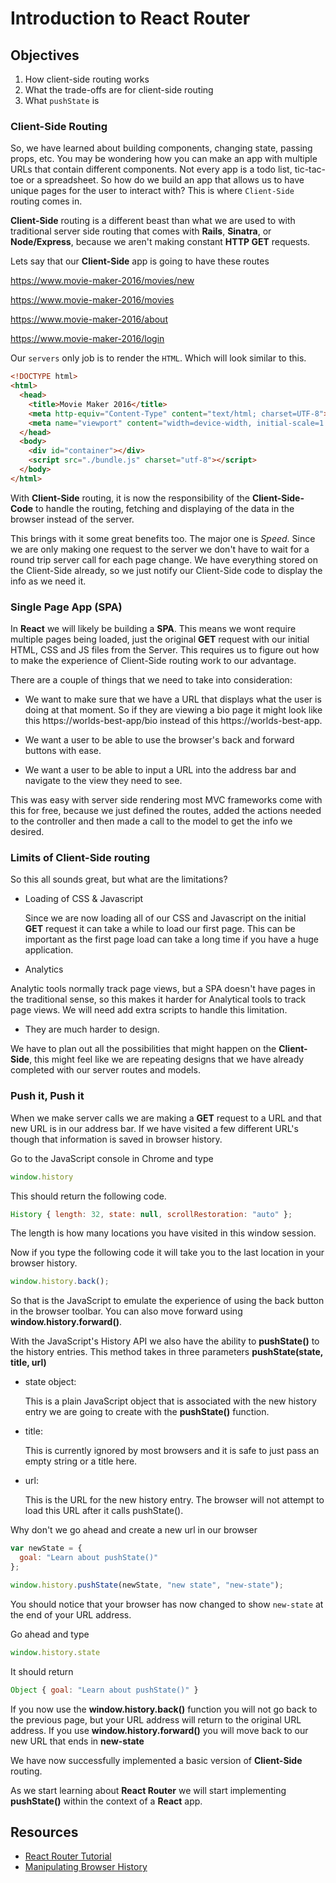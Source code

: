 # Introduction to React Router
## Objectives

1. How client-side routing works
2. What the trade-offs are for client-side routing
3. What `pushState` is


### Client-Side Routing

So, we have learned about building components, changing state, passing props, etc. You may be wondering how you can make an app with multiple URLs that contain different components. Not every app is a todo list, tic-tac-toe or a spreadsheet. So how do we build an app that allows us to have unique pages for the user to interact with? This is where `Client-Side` routing comes in.  

__Client-Side__ routing is a different beast than what we are used to with traditional server side routing that comes with __Rails__, __Sinatra__, or __Node/Express__, because we aren't making constant __HTTP GET__ requests.

Lets say that our __Client-Side__ app is going to have these routes

https://www.movie-maker-2016/movies/new

https://www.movie-maker-2016/movies

https://www.movie-maker-2016/about

https://www.movie-maker-2016/login

Our `servers` only job is to render the `HTML`. Which will look similar to this.

```html
<!DOCTYPE html>
<html>
  <head>
    <title>Movie Maker 2016</title>
    <meta http-equiv="Content-Type" content="text/html; charset=UTF-8">
    <meta name="viewport" content="width=device-width, initial-scale=1.0">
  </head>
  <body>
    <div id="container"></div>
    <script src="./bundle.js" charset="utf-8"></script>
  </body>
</html>
```

With __Client-Side__ routing, it is now the responsibility of the __Client-Side-Code__ to handle the routing, fetching and displaying of the data in the browser instead of the server.

This brings with it some great benefits too. The major one is *Speed*. Since we are only making one request to the server we don't have to wait for a round trip server call for each page change. We have everything stored on the Client-Side already, so we just notify our Client-Side code to display the info as we need it.

### Single Page App (SPA)

In __React__ we will likely be building a __SPA__. This means we wont require multiple pages being loaded, just the original __GET__ request with our initial HTML, CSS and JS files from the Server. This requires us to figure out how to make the experience of Client-Side routing work to our advantage.

There are a couple of things that we need to take into consideration:

* We want to make sure that we have a URL that displays what the user is doing at that moment. So if they are viewing a bio page it might look like this https://worlds-best-app/bio instead of this https://worlds-best-app.

* We want a user to be able to use the browser's back and forward buttons with ease.

* We want a user to be able to input a URL into the address bar and navigate to the view they need to see.

This was easy with server side rendering most MVC frameworks come with this for free, because we just defined the routes, added the actions needed to the controller and then made a call to the model to get the info we desired.


### Limits of Client-Side routing

So this all sounds great, but what are the limitations?

* Loading of CSS & Javascript

  Since we are now loading all of our CSS and Javascript on the initial __GET__ request it can take a while to load our first page. This can be important as the first page load can take a long time if you have a huge application.

 * Analytics

  Analytic tools normally track page views, but a SPA doesn't have pages in the traditional sense, so this makes it harder for Analytical tools to track page views. We will need add extra scripts to handle this limitation.

  * They are much harder to design.

  We have to plan out all the possibilities that might happen on the __Client-Side__, this might feel like we are repeating designs that we have already completed with our server routes and models.

### Push it, Push it

When we make server calls we are making a __GET__ request to a URL and that new URL is in our address bar. If we have visited a few different URL's though that information is saved in browser history.

Go to the JavaScript console in Chrome and type

```JavaScript
window.history
```

This should return the following code.

```JavaScript
History { length: 32, state: null, scrollRestoration: "auto" };
```

The length is how many locations you have visited in this window session.

Now if you type the following code it will take you to the last location in your browser history.

```JavaScript
window.history.back();
```


So that is the JavaScript to emulate the experience of using the back button in the browser toolbar. You can also move forward using __window.history.forward()__.

With the JavaScript's History API we also have the ability to __pushState()__ to the history entries. This method takes in three parameters __pushState(state, title, url)__

* state object:

  This is a plain JavaScript object that is associated with the new history entry we are going to create with the __pushState()__ function.

* title:

  This is currently ignored by most browsers and it is safe to just pass an empty string or a title here.

* url:

  This is the URL for the new history entry. The browser will not attempt to load this URL after it calls pushState().

Why don't we go ahead and create a new url in our browser

```JavaScript
var newState = {
  goal: "Learn about pushState()"
};

window.history.pushState(newState, "new state", "new-state");
```

You should notice that your browser has now changed to show `new-state` at the end of your URL address.

Go ahead and type

```JavaScript
window.history.state
```

It should return

```JavaScript
Object { goal: "Learn about pushState()" }
```

If you now use the __window.history.back()__ function you will not go back to the previous page, but your URL address will return to the original URL address. If you use __window.history.forward()__ you will move back to our new URL that ends in __new-state__

We have now successfully implemented a basic version of __Client-Side__ routing.

As we start learning about __React Router__ we will start implementing __pushState()__ within the context of a __React__ app.

## Resources

* [React Router Tutorial](https://reacttraining.com/react-router/web/guides/quick-start)
* [Manipulating Browser History](https://developer.mozilla.org/en-US/docs/Web/API/History_API)

